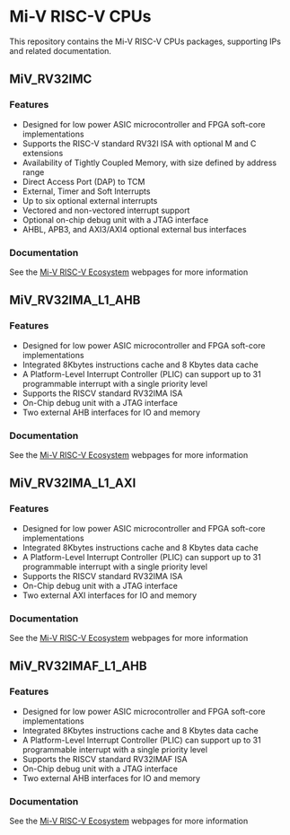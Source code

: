 # Mi-V RISC-V CPUs
This repository contains the Mi-V RISC-V CPUs packages, supporting IPs and related documentation.

## MiV_RV32IMC


### Features
* Designed for low power ASIC microcontroller and FPGA soft-core implementations
* Supports the RISC-V standard RV32I ISA with optional M and C extensions
* Availability of Tightly Coupled Memory, with size defined by address range
* Direct Access Port (DAP) to TCM
* External, Timer and Soft Interrupts
* Up to six optional external interrupts
* Vectored and non-vectored interrupt support
* Optional on-chip debug unit with a JTAG interface
* AHBL, APB3, and AXI3/AXI4 optional external bus interfaces

### Documentation
See the [Mi-V RISC-V Ecosystem](https://www.microsemi.com/product-directory/fpga-soc/5210-mi-v-embedded-ecosystem#documents) webpages for more information


## MiV_RV32IMA_L1_AHB


### Features
* Designed for low power ASIC microcontroller and FPGA soft-core implementations
* Integrated 8Kbytes instructions cache and 8 Kbytes data cache
* A Platform-Level Interrupt Controller (PLIC) can support up to 31 programmable interrupt with a single priority level
* Supports the RISCV standard RV32IMA ISA
* On-Chip debug unit with a JTAG interface
* Two external AHB interfaces for IO and memory

### Documentation
See the [Mi-V RISC-V Ecosystem](https://www.microsemi.com/product-directory/fpga-soc/5210-mi-v-embedded-ecosystem#documents) webpages for more information


## MiV_RV32IMA_L1_AXI


### Features
* Designed for low power ASIC microcontroller and FPGA soft-core implementations
* Integrated 8Kbytes instructions cache and 8 Kbytes data cache
* A Platform-Level Interrupt Controller (PLIC) can support up to 31 programmable interrupt with a single priority level
* Supports the RISCV standard RV32IMA ISA
* On-Chip debug unit with a JTAG interface
* Two external AXI interfaces for IO and memory

### Documentation
See the [Mi-V RISC-V Ecosystem](https://www.microsemi.com/product-directory/fpga-soc/5210-mi-v-embedded-ecosystem#documents) webpages for more information


## MiV_RV32IMAF_L1_AHB


### Features
* Designed for low power ASIC microcontroller and FPGA soft-core implementations
* Integrated 8Kbytes instructions cache and 8 Kbytes data cache
* A Platform-Level Interrupt Controller (PLIC) can support up to 31 programmable interrupt with a single priority level
* Supports the RISCV standard RV32IMAF ISA
* On-Chip debug unit with a JTAG interface
* Two external AHB interfaces for IO and memory

### Documentation
See the [Mi-V RISC-V Ecosystem](https://www.microsemi.com/product-directory/fpga-soc/5210-mi-v-embedded-ecosystem#documents) webpages for more information
